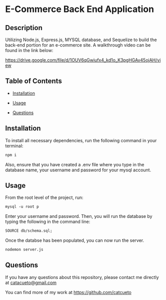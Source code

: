 # E-Commerce Back End Application

## Description

Utilizing Node.js, Express.js, MYSQL database, and Sequelize to build the back-end portion for an e-commerce site. A walkthrough video can be found in the link below:

https://drive.google.com/file/d/1OUV6qGwiufx4_kd1o_K3pgHGAv45ojAH/view

## Table of Contents

- [Installation](#installation)

- [Usage](#usage)

- [Questions](#questions)

## Installation

To install all necessary dependencies, run the following command in your terminal:

```md
npm i
```

Also, ensure that you have created a .env file where you type in the database name, your username and password for your mysql account.

## Usage

From the root level of the project, run:

```md
mysql -u root p
```

Enter your username and password. Then, you will run the database by typing the following in the command line:

```md
SOURCE db/schema.sql;
```

Once the databse has been populated, you can now run the server.

```md
nodemon server.js
```

## Questions

If you have any questions about this repository, please contact me directly at catacueto@gmail.com

You can find more of my work at https://github.com/catcueto
